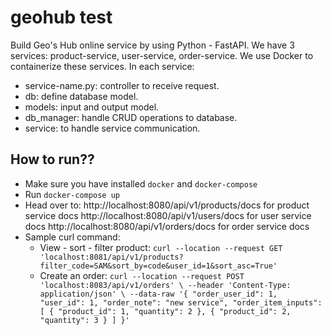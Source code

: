 # geohub test
Build Geo's Hub online service by using Python - FastAPI. We have 3 services:
product-service, user-service, order-service. We use Docker to containerize these services. In each service:
- service-name.py: controller to receive request.
- db: define database model.
- models: input and output model.
- db_manager: handle CRUD operations to database.
- service: to handle service communication.

## How to run??
 - Make sure you have installed `docker` and `docker-compose`
 - Run `docker-compose up`
 - Head over to:
   http://localhost:8080/api/v1/products/docs for product service docs 
   http://localhost:8080/api/v1/users/docs for user service docs
   http://localhost:8080/api/v1/orders/docs for order service docs
 - Sample curl command:
   + View - sort - filter product: `curl --location --request GET 'localhost:8081/api/v1/products?filter_code=SAM&sort_by=code&user_id=1&sort_asc=True'`
   + Create an order: `curl --location --request POST 'localhost:8083/api/v1/orders' \
                   --header 'Content-Type: application/json' \
                   --data-raw '{
                        "order_user_id": 1,
                        "user_id": 1,
                        "order_note": "new service",
                        "order_item_inputs": [
                            {
                                "product_id": 1,
                                "quantity": 2
                            },
                            {
                                "product_id": 2,
                                "quantity": 3
                            }
                        ]
                }'`
